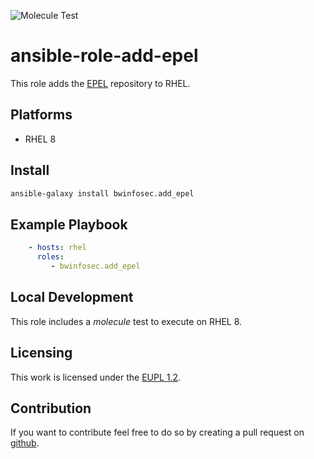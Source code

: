 ![Molecule Test](https://github.com/bwinfosec/ansible-role-add-epel/actions/workflows/molecule-test.yml/badge.svg)

ansible-role-add-epel
=========

This role adds the [EPEL](https://www.redhat.com/en/blog/whats-epel-and-how-do-i-use-it) repository to RHEL.

## Platforms

- RHEL 8

## Install

``` sh
ansible-galaxy install bwinfosec.add_epel
```

## Example Playbook

```yml
    - hosts: rhel
      roles:
         - bwinfosec.add_epel
```

## Local Development

This role includes a *molecule* test to execute on RHEL 8.

## Licensing

This work is licensed under the [EUPL 1.2](https://joinup.ec.europa.eu/collection/eupl/eupl-text-eupl-12).

## Contribution
If you want to contribute feel free to do so by creating a pull request on [github](https://github.com/bwInfoSec/ansible-role-add-epel).

